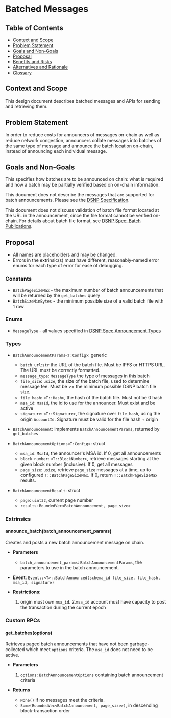 # Batched Messages

## Table of Contents
* [Context and Scope](#context-and-scope)
* [Problem Statement](#problem-statement)
* [Goals and Non-Goals](#goals-and-non-goals)
* [Proposal](#proposal)
* [Benefits and Risks](#benefits-and-risks)
* [Alternatives and Rationale](#alternatives-and-rationale)
* [Glossary](#glossary)

## Context and Scope
This design document describes batched messages and APIs for sending and retrieving them.

## Problem Statement
In order to reduce costs for announcers of messages on-chain as well as reduce network congestion, announcers collate messages into batches of the same type of message and announce the batch location on-chain, instead of announcing each individual message.

## Goals and Non-Goals
This specifies how batches are to be announced on chain: what is required and how a batch may be partially verified based on on-chain information.

This document does not describe the messages that are supported for batch announcements. Please see the [DSNP Specification](https://spec.dsnp.org/).

This document does not discuss validation of batch file format located at the URL in the announcement, since
the file format cannot be verified on-chain. For details about batch file format, see [DSNP Spec: Batch Publications](https://spec.dsnp.org/DSNP/BatchPublications).

## Proposal
* All names are placeholders and may be changed.
* Errors in the extrinsic(s) must have different, reasonably-named error enums for each type of error for ease of debugging.

### Constants
* `BatchPageSizeMax` - the maximum number of batch announcements that will be returned by the `get_batches` query
* `BatchSizeMinBytes` - the minimum possible size of a valid batch file with 1 row

### Enums
* `MessageType` - all values specified in [DSNP Spec Announcement Types](https://spec.dsnp.org/DSNP/Announcements.html)

### Types
* `BatchAnnouncementParams<T:Config>`: generic
    * `batch_url`:`str` the URL of the batch file.  Must be IPFS or HTTPS URL. The URL must be correctly formatted.
    * `message_type`: `MessageType`  the type of messages in this batch
    * `file_size`: `usize`, the size of the batch file, used to determine message fee.  Must be &gt;= the minimum possible DSNP batch file size.
    * `file_hash`: `<T::Hash>`, the hash of the batch file. Must not be 0 hash
    * `msa_id`: `MsaId`, the id to use for the announcer.  Must exist and be active
    * `signature`: `<T::Signature>`, the signature over `file_hash`, using the origin `AccountId`.  Signature must be valid for the file hash + origin

* `BatchAnnouncement`: implements `BatchAnnouncementParams`, returned by `get_batches`

* `BatchAnnouncementOptions<T:Config>`: struct
    * `msa_id`:  `MsaId`, the announcer's MSA id.  If 0, get all announcements
    * `block_number`: `<T::BlockNumber>`, retrieve messages starting at the given block number (inclusive). If 0, get all messages
    * `page_size`: `usize`, retrieve `page_size` messages at a time, up to configured `T::BatchPageSizeMax`. If 0, return `T::BatchPageSizeMax` results.

* `BatchAnnouncementResult`: struct
    * `page`: `uint32`, current page number
    * `results`: `BoundedVec<BatchAnnouncement, page_size>`


### Extrinsics
#### announce_batch(batch_announcement_params)
Creates and posts a new batch announcement message on chain.

* **Parameters**
  * `batch_announcement_params`: `BatchAnnouncementParams`, the parameters to use in the batch announcement.

* **Event**:  `Event::<T>::BatchAnnounced(schema_id file_size, file_hash, msa_id, signature)`
* **Restrictions**:
  1. origin must own `msa_id`.
  2.`msa_id` account must have capacity to post the transaction during the current epoch

### Custom RPCs

#### get_batches(options)
Retrieves paged batch announcements that have not been garbage-collected which meet `options` criteria.  The `msa_id` does not need to be active.

* **Parameters**
  1. `options`: `BatchAnnouncementOptions` containing batch announcement criteria

* **Returns**
  * `None()` if no messages meet the criteria.
  * `Some(BoundedVec<BatchAnnouncement, page_size>)`, in descending block-transaction order

